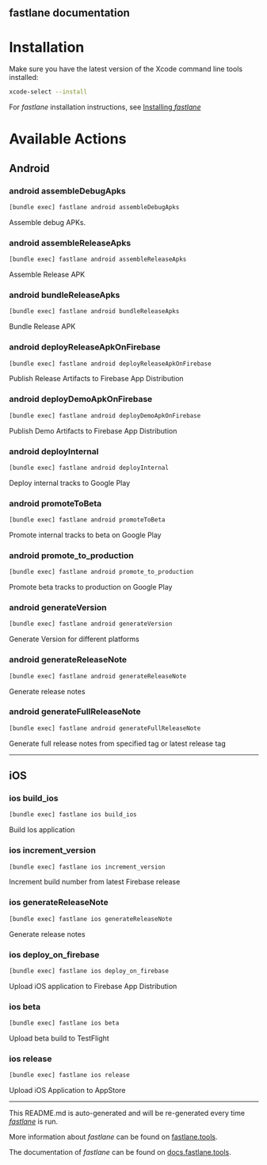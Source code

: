 fastlane documentation
----

# Installation

Make sure you have the latest version of the Xcode command line tools installed:

```sh
xcode-select --install
```

For _fastlane_ installation instructions, see [Installing _fastlane_](https://docs.fastlane.tools/#installing-fastlane)

# Available Actions

## Android

### android assembleDebugApks

```sh
[bundle exec] fastlane android assembleDebugApks
```

Assemble debug APKs.

### android assembleReleaseApks

```sh
[bundle exec] fastlane android assembleReleaseApks
```

Assemble Release APK

### android bundleReleaseApks

```sh
[bundle exec] fastlane android bundleReleaseApks
```

Bundle Release APK

### android deployReleaseApkOnFirebase

```sh
[bundle exec] fastlane android deployReleaseApkOnFirebase
```

Publish Release Artifacts to Firebase App Distribution

### android deployDemoApkOnFirebase

```sh
[bundle exec] fastlane android deployDemoApkOnFirebase
```

Publish Demo Artifacts to Firebase App Distribution

### android deployInternal

```sh
[bundle exec] fastlane android deployInternal
```

Deploy internal tracks to Google Play

### android promoteToBeta

```sh
[bundle exec] fastlane android promoteToBeta
```

Promote internal tracks to beta on Google Play

### android promote_to_production

```sh
[bundle exec] fastlane android promote_to_production
```

Promote beta tracks to production on Google Play

### android generateVersion

```sh
[bundle exec] fastlane android generateVersion
```

Generate Version for different platforms

### android generateReleaseNote

```sh
[bundle exec] fastlane android generateReleaseNote
```

Generate release notes

### android generateFullReleaseNote

```sh
[bundle exec] fastlane android generateFullReleaseNote
```

Generate full release notes from specified tag or latest release tag

----


## iOS

### ios build_ios

```sh
[bundle exec] fastlane ios build_ios
```

Build Ios application

### ios increment_version

```sh
[bundle exec] fastlane ios increment_version
```

Increment build number from latest Firebase release

### ios generateReleaseNote

```sh
[bundle exec] fastlane ios generateReleaseNote
```

Generate release notes

### ios deploy_on_firebase

```sh
[bundle exec] fastlane ios deploy_on_firebase
```

Upload iOS application to Firebase App Distribution

### ios beta

```sh
[bundle exec] fastlane ios beta
```

Upload beta build to TestFlight

### ios release

```sh
[bundle exec] fastlane ios release
```

Upload iOS Application to AppStore

----

This README.md is auto-generated and will be re-generated every time [_fastlane_](https://fastlane.tools) is run.

More information about _fastlane_ can be found on [fastlane.tools](https://fastlane.tools).

The documentation of _fastlane_ can be found on [docs.fastlane.tools](https://docs.fastlane.tools).